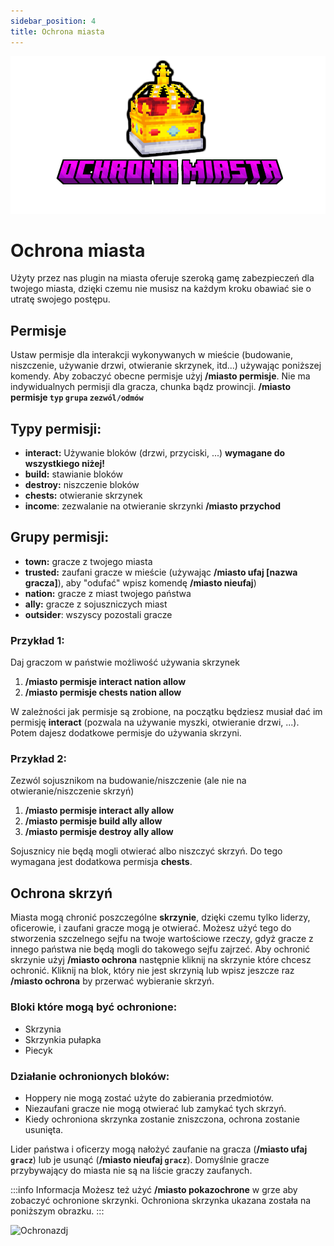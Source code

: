 ```yaml
---
sidebar_position: 4
title: Ochrona miasta
---
```


![Ochrona miasta](./img/ochronamiasta.png)
# Ochrona miasta
Użyty przez nas plugin na miasta oferuje szeroką gamę zabezpieczeń dla twojego miasta, dzięki czemu nie musisz na każdym kroku obawiać sie o utratę swojego postępu.

## Permisje
Ustaw permisje dla interakcji wykonywanych w mieście (budowanie, niszczenie, używanie drzwi, otwieranie skrzynek, itd...) używając poniższej komendy. Aby zobaczyć obecne permisje użyj **/miasto permisje**. Nie ma indywidualnych permisji dla gracza, chunka bądz prowincji.
**/miasto permisje `typ` `grupa` `zezwól/odmów`**
## Typy permisji:
- **interact:** Używanie bloków (drzwi, przyciski, ...) **wymagane do wszystkiego niżej!**
- **build:** stawianie bloków
- **destroy:** niszczenie bloków
- **chests:** otwieranie skrzynek
- **income**: zezwalanie na otwieranie skrzynki **/miasto przychod**
## Grupy permisji:
- **town:** gracze z twojego miasta
- **trusted:** zaufani gracze w mieście (używając **/miasto ufaj [nazwa gracza]**), aby "odufać" wpisz komendę **/miasto nieufaj**)
- **nation:** gracze z miast twojego państwa
- **ally:** gracze z sojuszniczych miast
- **outsider**: wszyscy pozostali gracze

### Przykład 1: 
Daj graczom w państwie możliwość używania skrzynek
1. **/miasto permisje interact nation allow**
2. **/miasto permisje chests nation allow**

W zależności jak permisje są zrobione, na początku będziesz musiał dać im permisję **interact** (pozwala na używanie myszki, otwieranie drzwi, ...). Potem dajesz dodatkowe permisje do używania skrzyni.

### Przykład 2: 
Zezwól sojusznikom na budowanie/niszczenie (ale nie na otwieranie/niszczenie skrzyń)
1. **/miasto permisje interact ally allow**
2. **/miasto permisje build ally allow**
3. **/miasto permisje destroy ally allow**

Sojusznicy nie będą mogli otwierać albo niszczyć skrzyń. Do tego wymagana jest dodatkowa permisja **chests**.

## Ochrona skrzyń
Miasta mogą chronić poszczególne **skrzynie**, dzięki czemu tylko liderzy, oficerowie, i zaufani gracze mogą je otwierać. Możesz użyć tego do stworzenia szczelnego sejfu na twoje wartościowe rzeczy, gdyż gracze z innego państwa nie będą mogli do takowego sejfu zajrzeć.
Aby ochronić skrzynie użyj **/miasto ochrona** następnie kliknij na skrzynie które chcesz ochronić. Kliknij na blok, który nie jest skrzynią lub wpisz jeszcze raz **/miasto ochrona** by przerwać wybieranie skrzyń. 

### Bloki które mogą być ochronione:
- Skrzynia
- Skrzynkia pułapka
- Piecyk

### Działanie ochronionych bloków:
- Hoppery nie mogą zostać użyte do zabierania przedmiotów.
- Niezaufani gracze nie mogą otwierać lub zamykać tych skrzyń.
- Kiedy ochroniona skrzynka zostanie zniszczona, ochrona zostanie usunięta.

Lider państwa i oficerzy mogą nałożyć zaufanie na gracza (**/miasto ufaj `gracz`**) lub je usunąć (**/miasto nieufaj `gracz`**). Domyślnie gracze przybywający do miasta nie są na liście graczy zaufanych.

:::info Informacja
Możesz też użyć **/miasto pokazochrone** w grze aby zobaczyć ochronione skrzynki. Ochroniona skrzynka ukazana została na poniższym obrazku.
:::
<div class="box">
    <img 
    src={require('./img/protections.png').default}
    align="left"
    alt="Ochronazdj"
    width="250"
    />
</div>





